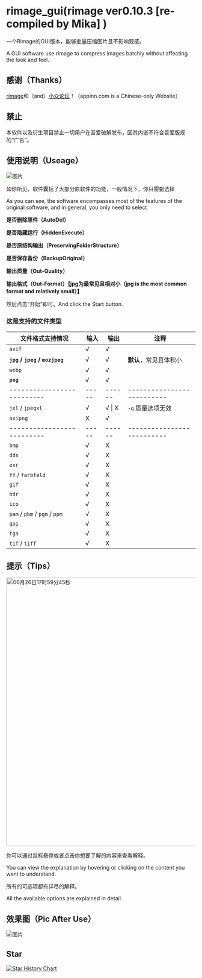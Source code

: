 # rimage_gui(rimage ver0.10.3 [re-compiled by Mika] )
一个Rimage的GUI版本，能够批量压缩图片且不影响观感。

A GUI software use rimage to compress images batchly without affecting the look and feel. 

## 感谢（Thanks）
[rimage](https://github.com/SalOne22/rimage)和（and）[小众论坛](https://www.appinn.com/rimage-gui/)！（appinn.com is a Chinese-only Website）

## 禁止
本软件以及衍生项目禁止一切用户在吾爱破解发布，因其内嵌不符合吾爱版规的“广告”。

## 使用说明（Useage）
![图片](https://github.com/Mikachu2333/rimage_gui/assets/63829496/76c0c08b-01d7-4459-b395-505f19cbeacc)

如你所见，软件囊括了大部分原软件的功能，一般情况下，你只需要选择

As you can see, the software encompasses most of the features of the original software, and in general, you only need to select

**是否删除原件（AutoDel）**

**是否隐藏运行（HiddenExecute）**

**是否原结构输出（PreservingFolderStructure）**

**是否保存备份（BackupOriginal）**

**输出质量（Out-Quality）**

**输出格式（Out-Format）【jpg为最常见且相对小（jpg is the most common format and relatively small）】**

然后点击“开始”即可。And click the Start button.

### 这是支持的文件类型

| 文件格式支持情况               | 输入  | 输出   | 注释                       |
| ------------------------------ | ----- | ------ | -------------------------- |
| `avif`                         | √     | √      |                            |
| **`jpg` / `jpeg` / `mozjpeg`** | √     | √      | **默认**，常见且体积小     |
| `webp`                         | √     | √      |                            |
| **`png`**                      | √     | √      |                            |
| --------------------------     | ----- | ------ | -------------------------- |
| `jxl` / `jpegxl`               | √     | √ \| X | `-q` 质量选项无效          |
| `oxipng`                       | X     | √      |                            |
| --------------------------     | ----- | ------ | -------------------------- |
| `bmp`                          | √     | X      |                            |
| `dds`                          | √     | X      |                            |
| `exr`                          | √     | X      |                            |
| `ff` / `farbfeld`              | √     | X      |                            |
| `gif`                          | √     | X      |                            |
| `hdr`                          | √     | X      |                            |
| `ico`                          | √     | X      |                            |
| `pam` / `pbm` / `pgm` / `ppm`  | √     | X      |                            |
| `qoi`                          | √     | X      |                            |
| `tga`                          | √     | X      |                            |
| `tif` / `tiff`                 | √     | X      |                            |

## 提示（Tips）
<img width="714" alt="06月26日17时59分45秒" src="https://github.com/Mikachu2333/rimage_gui/assets/63829496/c7e11470-088e-4057-9d2d-7ae7730df40e">

你可以通过鼠标悬停或者点击你想要了解的内容来查看解释。

You can view the explanation by hovering or clicking on the content you want to understand.  

所有的可选项都有详尽的解释。

All the available options are explained in detail.

## 效果图（Pic After Use）
![图片](https://github.com/Mikachu2333/rimage_gui/assets/63829496/dead98b0-63b7-4f1b-a0d2-fe359147d5bc)

## Star

[![Star History Chart](https://api.star-history.com/svg?repos=Mikachu2333/rimage_gui&type=Timeline)](https://star-history.com/#Mikachu2333/rimage_gui&Timeline)
